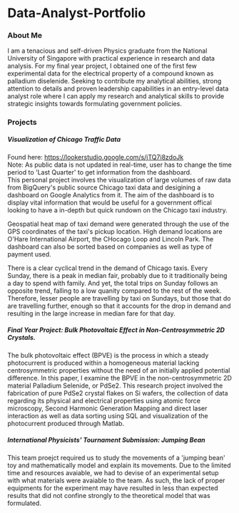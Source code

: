 # Data-Analyst-Portfolio
### About Me  
I am a tenacious and self-driven Physics graduate from the National University of Singapore with practical experience in research and data analysis. For my final year project, I obtained one of the first few experimental data for the electrical property of a compound known as palladium diselenide. Seeking to contribute my analytical abilities, strong attention to details and proven leadership capabilities in an entry-level data analyst role where I can apply my research and analytical skills to provide strategic insights towards formulating government policies.  
### Projects  
##### Visualization of Chicago Traffic Data  
Found here: https://lookerstudio.google.com/s/jTQ7i8zdoJk  
Note: As public data is not updated in real-time, user has to change the time period to 'Last Quarter' to get information from the dashboard.  
This personal project involves the visualization of large volumes of raw data from BigQuery's public source Chicago taxi data and desigining a dashboard on Google Analytics from it. The aim of the dashboard is to display vital information that would be useful for a government offical looking to have a in-depth but quick rundown on the Chicago taxi industry.  
  
Geospatial heat map of taxi demand were generated through the use of the GPS coordinates of the taxi's pickup location. High demand locations are O'Hare International Airport, the CHocago Loop and Lincoln Park. The dashboard can also be sorted based on companies as well as type of payment used.  
  
There is a clear cyclical trend in the demand of Chicago taxis. Every Sunday, there is a peak in median fair, probably due to it traditionally being a day to spend with family. And yet, the total trips on Sunday follows an opposite trend, falling to a low quanity compared to the rest of the week. Therefore, lesser people are travelling by taxi on Sundays, but those that do are travelling further, enough so that it accounts for the drop in demand and resulting in the large increase in median fare for that day.  
  
##### Final Year Project: Bulk Photovoltaic Effect in Non-Centrosymmetric 2D Crystals.  
The bulk photovoltaic effect (BPVE) is the process in which a steady photocurrent is produced within a homogeneous material lacking centrosymmetric properties without the need of an initially applied potential difference. In this paper, I examine the BPVE in the non-centrosymmetric 2D material Palladium Selenide, or PdSe2. This research project involved the fabrication of pure PdSe2 crystal flakes on Si wafers, the collection of data regarding its physical and electrical properties using atomic force microscopy, Second Harmonic Generation Mapping and direct laser interaction as well as data sorting using SQL and visualization of the photocurrent produced through Matlab.  
  
##### International Physicists' Tournament Submission: Jumping Bean  
This team proejct required us to study the movements of a 'jumping bean' toy and mathematically model and explain its movements. Due to the limited time and resources avaiable, we had to devise of an experimental setup with what materials were avaiable to the team. As such, the lack of proper equipments for the experiment may have resulted in less than expected results that did not confine strongly to the theoretical model that was formulated. 
